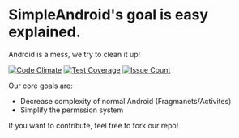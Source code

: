 # SimpleAndroid's goal is easy explained.
Android is a mess, we try to clean it up!

[![Code Climate](https://codeclimate.com/github/RennerDev/SimpleAndroid/badges/gpa.svg)](https://codeclimate.com/github/RennerDev/SimpleAndroid)
[![Test Coverage](https://codeclimate.com/github/RennerDev/SimpleAndroid/badges/coverage.svg)](https://codeclimate.com/github/RennerDev/SimpleAndroid/coverage)
[![Issue Count](https://codeclimate.com/github/RennerDev/SimpleAndroid/badges/issue_count.svg)](https://codeclimate.com/github/RennerDev/SimpleAndroid)

Our core goals are:
* Decrease complexity of normal Android (Fragmanets/Activites)
* Simplify the permssion system

If you want to contribute, feel free to fork our repo!
